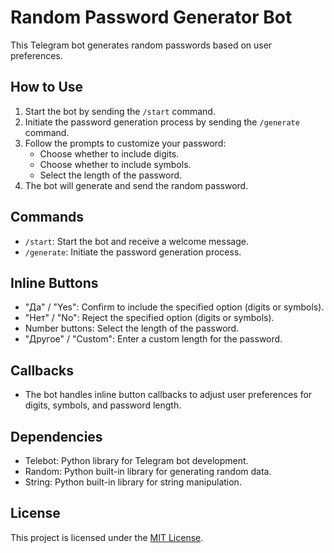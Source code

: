 # Random Password Generator Bot

This Telegram bot generates random passwords based on user preferences.

## How to Use

1. Start the bot by sending the `/start` command.
2. Initiate the password generation process by sending the `/generate` command.
3. Follow the prompts to customize your password:
   - Choose whether to include digits.
   - Choose whether to include symbols.
   - Select the length of the password.
4. The bot will generate and send the random password.

## Commands

- `/start`: Start the bot and receive a welcome message.
- `/generate`: Initiate the password generation process.

## Inline Buttons

- "Да" / "Yes": Confirm to include the specified option (digits or symbols).
- "Нет" / "No": Reject the specified option (digits or symbols).
- Number buttons: Select the length of the password.
- "Другое" / "Custom": Enter a custom length for the password.

## Callbacks

- The bot handles inline button callbacks to adjust user preferences for digits, symbols, and password length.

## Dependencies

- Telebot: Python library for Telegram bot development.
- Random: Python built-in library for generating random data.
- String: Python built-in library for string manipulation.

## License

This project is licensed under the [MIT License](LICENSE).

